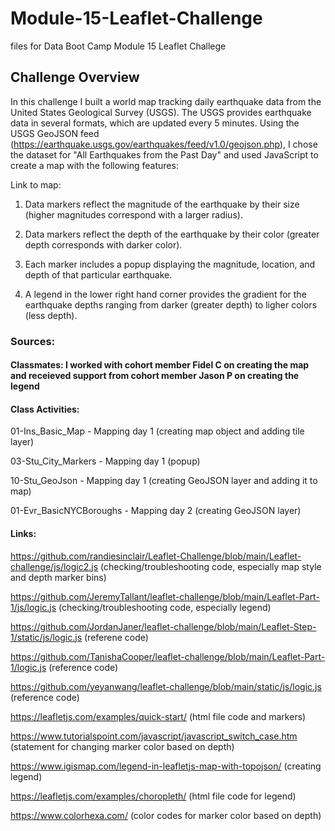 # Module-15-Leaflet-Challenge
files for Data Boot Camp Module 15 Leaflet Challege

## Challenge Overview 
In this challenge I built a world map tracking daily earthquake data from the United States Geological Survey (USGS). The USGS provides earthquake data in several formats, which are updated every 5 minutes. Using the USGS GeoJSON feed (https://earthquake.usgs.gov/earthquakes/feed/v1.0/geojson.php), I chose the dataset for "All Earthquakes from the Past Day" and used JavaScript to create a map with the following features: 

Link to map: 

1. Data markers reflect the magnitude of the earthquake by their size (higher magnitudes correspond with a larger radius).

2. Data markers reflect the depth of the earthquake by their color (greater depth corresponds with darker color).

3. Each marker includes a popup displaying the magnitude, location, and depth of that particular earthquake. 

4. A legend in the lower right hand corner provides the gradient for the earthquake depths ranging from darker (greater depth) to ligher colors (less depth). 

### Sources: 

#### Classmates: I worked with cohort member Fidel C on creating the map and receieved support from cohort member Jason P on creating the legend 

#### Class Activities: 

01-Ins_Basic_Map - Mapping day 1 (creating map object and adding tile layer)

03-Stu_City_Markers - Mapping day 1 (popup)

10-Stu_GeoJson - Mapping day 1 (creating GeoJSON layer and adding it to map)

01-Evr_BasicNYCBoroughs - Mapping day 2 (creating GeoJSON layer)

#### Links: 

https://github.com/randiesinclair/Leaflet-Challenge/blob/main/Leaflet-challenge/js/logic2.js (checking/troubleshooting code, especially map style and depth marker bins)

https://github.com/JeremyTallant/leaflet-challenge/blob/main/Leaflet-Part-1/js/logic.js (checking/troubleshooting code, especially legend)

https://github.com/JordanJaner/leaflet-challenge/blob/main/Leaflet-Step-1/static/js/logic.js (referene code)

https://github.com/TanishaCooper/leaflet-challenge/blob/main/Leaflet-Part-1/logic.js (reference code)

https://github.com/yeyanwang/leaflet-challenge/blob/main/static/js/logic.js (reference code)

https://leafletjs.com/examples/quick-start/ (html file code and markers)

https://www.tutorialspoint.com/javascript/javascript_switch_case.htm (statement for changing marker color based on depth)

https://www.igismap.com/legend-in-leafletjs-map-with-topojson/ (creating legend)

https://leafletjs.com/examples/choropleth/ (html file code for legend)

https://www.colorhexa.com/ (color codes for marker color based on depth)